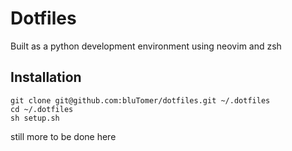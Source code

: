 # Dotfiles
Built as a python development environment using neovim and zsh

## Installation
```
git clone git@github.com:bluTomer/dotfiles.git ~/.dotfiles
cd ~/.dotfiles
sh setup.sh
```
still more to be done here
